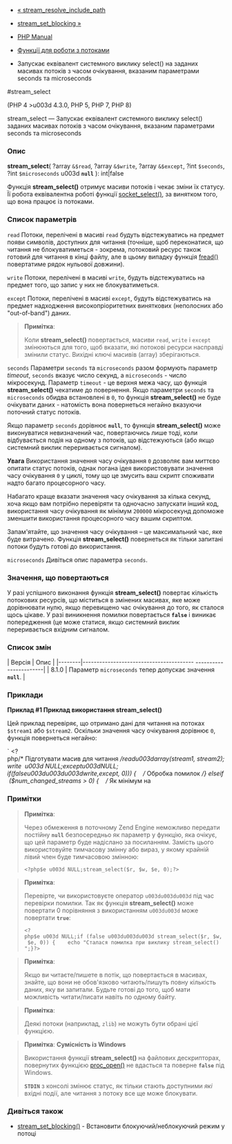 - [«
stream_resolve_include_path](function.stream-resolve-include-path.md)
- [stream_set_blocking »](function.stream-set-blocking.md)

- [PHP Manual](index.md)
- [Функції для роботи з потоками](ref.stream.md)
- Запускає еквівалент системного виклику select() на заданих масивах
потоків з часом очікування, вказаним параметрами seconds та
microseconds

#stream_select

(PHP 4 \>u003d 4.3.0, PHP 5, PHP 7, PHP 8)

stream_select — Запускає еквівалент системного виклику select()
заданих масивах потоків з часом очікування, вказаним параметрами
seconds та microseconds

### Опис

**stream_select**(
?array `&$read`,
?array `&$write`,
?array `&$except`,
?int `$seconds`,
?int `$microseconds` u003d **`null`**
): int\|false

Функція **stream_select()** отримує масиви потоків і чекає зміни їх
статусу. Її робота еквівалентна роботі функції
[socket_select()](function.socket-select.md), за винятком того, що
вона працює із потоками.

### Список параметрів

`read`
Потоки, перелічені в масиві `read` будуть відстежуватись на предмет
появи символів, доступних для читання (точніше, щоб переконатися, що
читання не блокуватиметься - зокрема, потоковий ресурс також
готовий для читання в кінці файлу, але в цьому випадку функція
[fread()](function.fread.md) повертатиме рядок нульової довжини).

`write`
Потоки, перелічені в масиві `write`, будуть відстежуватись на предмет
того, що запис у них не блокуватиметься.

`except`
Потоки, перелічені в масиві `except`, будуть відстежуватись на предмет
надходження високопріоритетних виняткових (неполосних або
"out-of-band") даних.

> **Примітка**:
>
> Коли **stream_select()** повертається, масиви `read`, `write` і
> `except` змінюються для того, щоб вказати, які потокові ресурси
> насправді змінили статус. Вихідні ключі масивів (array)
> зберігаються.

`seconds`
Параметри `seconds` та `microseconds` разом формують параметр
*timeout*, `seconds` вказує число секунд, а `microseconds` - число
мікросекунд. Параметр `timeout` - це верхня межа часу, що
функція **stream_select()** чекатиме до повернення. Якщо параметри
`seconds` та `microseconds` обидва встановлені в `0`, то функція
**stream_select()** не буде очікувати даних - натомість вона повернеться
негайно вказуючи поточний статус потоків.

Якщо параметр `seconds` дорівнює **`null`**, то функція **stream_select()**
може виконуватися невизначений час, повертаючись лише тоді, коли
відбувається подія на одному з потоків, що відстежуються (або якщо системний
виклик переривається сигналом).

**Увага**
Використання значення часу очікування `0` дозволяє вам миттєво
опитати статус потоків, однак погана ідея використовувати значення
часу очікування `0` у циклі, тому що це змусить ваш скрипт споживати
надто багато процесорного часу.

Набагато краще вказати значення часу очікування за кілька секунд, хоча
якщо вам потрібно перевіряти та одночасно запускати інший код,
використання часу очікування як мінімум `200000` мікросекунд допоможе
зменшити використання процесорного часу вашим скриптом.

Запам'ятайте, що значення часу очікування – це максимальний час,
яке буде витрачено. Функція **stream_select()** повернеться як тільки
запитані потоки будуть готові до використання.

`microseconds`
Дивіться опис параметра `seconds`.

### Значення, що повертаються

У разі успішного виконання функція **stream_select()** повертає
кількість потокових ресурсів, що міститься в змінених масивах,
яке може дорівнювати нулю, якщо перевищено час очікування до того, як
сталося щось цікаве. У разі виникнення помилки повертається
**`false`** і виникає попередження (це може статися, якщо
системний виклик переривається вхідним сигналом.

### Список змін

| Версія | Опис |
|--------|---------------------------------------- -----------------------|
| 8.1.0 | Параметр `microseconds` тепер допускає значення **`null`**. |

### Приклади

**Приклад #1 Приклад використання **stream_select()****

Цей приклад перевіряє, що отримано дані для читання на потоках
`$stream1` або `$stream2`. Оскільки значення часу очікування дорівнює `0`,
функція повернеться негайно:

` <?php/* Підготувати масив для читання */$read   u003d array($stream1, $stream2);$write  u003d NULL;$except u003d NULL;if (false u003du003du003d $$ write, $except, 0))) {    /* Обробка помилок */} elseif ($num_changed_streams > 0) {    /* Як мінімум на       

### Примітки

> **Примітка**:
>
> Через обмеження в поточному Zend Engine неможливо передати
> постійну **`null`** безпосередньо як параметр у функцію, яка
> очікує, що цей параметр буде надіслано за посиланням. Замість цього
> використовуйте тимчасову змінну або вираз, у якому крайній
> лівий член буде тимчасовою змінною:
>
> ` <?php$e u003d NULL;stream_select($r, $w, $e, 0);?> `

> **Примітка**:
>
> Перевірте, чи використовуєте оператор `u003du003du003d` під час перевірки помилки. Так
> як функція **stream_select()** може повертати 0 порівняння з
> використанням `u003du003d` може повертати **`true`**:
>
> ` <?php$e u003d NULL;if (false u003du003du003d stream_select($r, $w, $e, 0)) {    echo "Сталася помилка при виклику stream_select()
";}?> `

> **Примітка**:
>
> Якщо ви читаєте/пишете в потік, що повертається в масивах, знайте, що
> вони не обов'язково читають/пишуть повну кількість даних, яку ви
> запитали. Будьте готові до того, щоб мати можливість читати/писати
> навіть по одному байту.

> **Примітка**:
>
> Деякі потоки (наприклад, `zlib`) не можуть бути обрані цієї
> функцією.

> **Примітка**: **Сумісність із Windows**
>
> Використання функції **stream_select()** на файлових дескрипторах,
> повернутих функцією [proc_open()](function.proc-open.md) не
> вдасться та поверне **`false`** під Windows.
>
> **`STDIN`** з консолі змінює статус, як тільки стають доступними
> *які* вхідні події, але читання з потоку все ще може
> блокувати.

### Дивіться також

- [stream_set_blocking()](function.stream-set-blocking.md) -
Встановити блокуючий/неблокуючий режим у потоці
